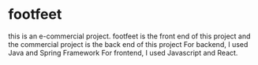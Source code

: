 # footfeet
this is an e-commercial project. 
 footfeet is the front end of this project
 and the commercial project is the back end of this project 
For backend, I used Java and Spring Framework
For frontend, I used Javascript and React.
